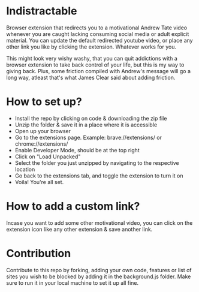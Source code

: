 # Indistractable
Browser extension that redirects you to a motivational Andrew Tate video whenever you are caught lacking consuming social media or adult explicit material. 
You can update the default redirected youtube video, or place any other link you like by clicking the extension. 
Whatever works for you.

This might look very wishy washy, that you can quit addictions with a browser extension to take back control of your life, but this is my way to giving back. Plus, some friction compiled with Andrew's message will go a long way, atleast that's what James Clear said about adding friction.

# How to set up?
- Install the repo by clicking on code & downloading the zip file
- Unzip the folder & save it in a place where it is accessible
- Open up your browser
- Go to the extensions page.
    Example: brave://extensions/ or chrome://extensions/
- Enable Developer Mode, should be at the top right
- Click on "Load Unpacked"
- Select the folder you just unzipped by navigating to the respective location
- Go back to the extensions tab, and toggle the extension to turn it on
- Voila! You're all set.

# How to add a custom link?
Incase you want to add some other motivational video, you can click on the extension icon like any other extension & save another link.

# Contribution
Contribute to this repo by forking, adding your own code, features or list of sites you wish to be blocked by adding it in the background.js folder. Make sure to run it in your local machine to set it up all fine.
